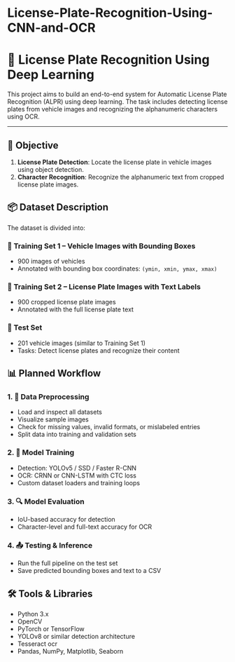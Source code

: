 # License-Plate-Recognition-Using-CNN-and-OCR
# 🚗 License Plate Recognition Using Deep Learning

This project aims to build an end-to-end system for Automatic License Plate Recognition (ALPR) using deep learning. The task includes detecting license plates from vehicle images and recognizing the alphanumeric characters using OCR.

---

## 🎯 Objective

1. **License Plate Detection**: Locate the license plate in vehicle images using object detection.
2. **Character Recognition**: Recognize the alphanumeric text from cropped license plate images.

## 📦 Dataset Description

The dataset is divided into:

### 🔹 Training Set 1 – Vehicle Images with Bounding Boxes
- 900 images of vehicles
- Annotated with bounding box coordinates: `(ymin, xmin, ymax, xmax)`

### 🔹 Training Set 2 – License Plate Images with Text Labels
- 900 cropped license plate images
- Annotated with the full license plate text

### 🔹 Test Set
- 201 vehicle images (similar to Training Set 1)
- Tasks: Detect license plates and recognize their content
  
## 📊 Planned Workflow

### 1. 📂 Data Preprocessing
- Load and inspect all datasets
- Visualize sample images
- Check for missing values, invalid formats, or mislabeled entries
- Split data into training and validation sets

### 2. 🧠 Model Training
- Detection: YOLOv5 / SSD / Faster R-CNN
- OCR: CRNN or CNN-LSTM with CTC loss
- Custom dataset loaders and training loops

### 3. 🔍 Model Evaluation
- IoU-based accuracy for detection
- Character-level and full-text accuracy for OCR

### 4. 📤 Testing & Inference
- Run the full pipeline on the test set
- Save predicted bounding boxes and text to a CSV

## 🛠️ Tools & Libraries

- Python 3.x
- OpenCV
- PyTorch or TensorFlow
- YOLOv8 or similar detection architecture
- Tesseract ocr
- Pandas, NumPy, Matplotlib, Seaborn


